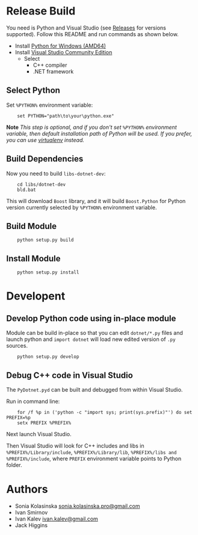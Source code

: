 # Release Build

You need is Python and Visual Studio (see [Releases](https://github.com/sadhbh-c0d3/pydotnet/releases) for versions supported).
Follow this README and run commands as shown below.

* Install [Python for Windows (AMD64)](https://www.python.org/downloads/windows/) 
* Install [Visual Studio Community Edition](https://www.visualstudio.com/products/visual-studio-community-vs)
    * Select
        * C++ compiler
        * .NET framework

## Select Python

Set `%PYTHON%` environment variable:

```
    set PYTHON="path\to\your\python.exe"
```

**Note** *This step is optional, and if you don't set `%PYTHON%` environment variable, then default installation path of Python will be used.
If you prefer, you can use [virtualenv](https://pypi.org/project/virtualenv/) instead.*


## Build Dependencies

Now you need to build `libs-dotnet-dev`:

```
    cd libs/dotnet-dev
    bld.bat
```

This will download `Boost` library, and it will build `Boost.Python` for Python version currently selected by `%PYTHON%` environment variable.

## Build Module

```
    python setup.py build
```

## Install Module

```
    python setup.py install
```


# Developent

## Develop Python code using in-place module

Module can be build in-place so that you can edit ``dotnet/*.py`` files and launch python and ``import dotnet`` will load new edited version of ``.py`` sources.

```
    python setup.py develop
```

## Debug C++ code in Visual Studio

The ``PyDotnet.pyd`` can be built and debugged from within Visual Studio.

Run in command line:

```
    for /f %p in ('python -c "import sys; print(sys.prefix)"') do set PREFIX=%p
    setx PREFIX %PREFIX%
```

Next launch Visual Studio.

Then Visual Studio will look for C++ includes and libs in ``%PREFIX%/Library/include``, ``%PREFIX%/Library/lib``, ``%PREFIX%/libs and %PREFIX%/include``, where ``PREFIX`` environment variable points to Python folder.


Authors
=======

* Sonia Kolasinska <sonia.kolasinska.pro@gmail.com>
* Ivan Smirnov
* Ivan Kalev <ivan.kalev@gmail.com>
* Jack Higgins
